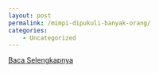 ```yaml
---
layout: post
permalink: /mimpi-dipukuli-banyak-orang/
categories:
    - Uncategorized
---
```


[Baca Selengkapnya](/09)